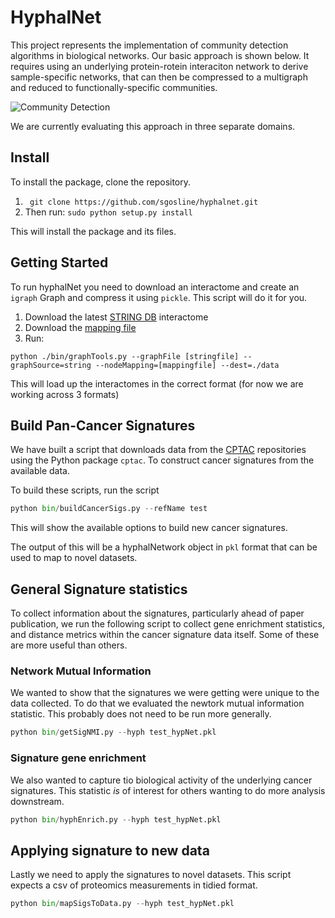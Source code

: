 # HyphalNet

This project represents the implementation of community detection algorithms in biological networks. Our basic approach is shown below. It requires using an underlying protein-rotein interaciton network to derive sample-specific networks, that can then be compressed to a multigraph and reduced to functionally-specific communities.

![Community Detection](/img/community_detection.jpg)

We are currently evaluating this approach in three separate domains.

## Install
To install the package, clone the repository.
1. ``` git clone https://github.com/sgosline/hyphalnet.git```
2. Then run: ```sudo python setup.py install```

This will install the package and its files.

## Getting Started
To run hyphalNet you need to download an interactome and create an `igraph` Graph and compress it using `pickle`. This script will do it for you.
1. Download the latest [STRING DB](https://stringdb-static.org/download/protein.links.detailed.v11.0/9606.protein.links.detailed.v11.0.txt.gz) interactome
2. Download the [mapping file](https://stringdb-static.org/download/protein.info.v11.0/9606.protein.info.v11.0.txt.gz)
3. Run:
```
python ./bin/graphTools.py --graphFile [stringfile] --graphSource=string --nodeMapping=[mappingfile] --dest=./data
```

This will load up the interactomes in the correct format (for now we are working across 3 formats)


## Build Pan-Cancer Signatures
We have built a script that downloads data from the [CPTAC]() repositories using the Python package `cptac`. To construct cancer signatures from the available data.

To build these scripts, run the script

``` python
python bin/buildCancerSigs.py --refName test
```
This will show the available options to build new cancer signatures.

The output of this will be a hyphalNetwork object in `pkl` format that can be used to map to novel datasets.

## General Signature statistics
To collect information about the signatures, particularly ahead of paper publication, we run the following script to collect gene enrichment statistics, and distance metrics within the cancer signature data itself. Some of these are more useful than others.

### Network Mutual Information
We wanted to show that the signatures we were getting were unique to the data collected. To do that we evaluated the newtork mutual information statistic. This probably does not need to be run more generally.

``` python
python bin/getSigNMI.py --hyph test_hypNet.pkl

```

### Signature gene enrichment
We also wanted to capture tio biological activity of the underlying cancer signatures. This statistic _is_ of interest for others wanting to do more analysis downstream.

``` python
python bin/hyphEnrich.py --hyph test_hypNet.pkl
```

## Applying signature to new data
Lastly we need to apply the signatures to novel datasets. This script expects a csv of proteomics measurements in tidied format.

``` python
python bin/mapSigsToData.py --hyph test_hypNet.pkl
```
